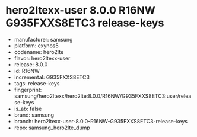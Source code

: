# hero2ltexx-user 8.0.0 R16NW G935FXXS8ETC3 release-keys
- manufacturer: samsung
- platform: exynos5
- codename: hero2lte
- flavor: hero2ltexx-user
- release: 8.0.0
- id: R16NW
- incremental: G935FXXS8ETC3
- tags: release-keys
- fingerprint: samsung/hero2ltexx/hero2lte:8.0.0/R16NW/G935FXXS8ETC3:user/release-keys
- is_ab: false
- brand: samsung
- branch: hero2ltexx-user-8.0.0-R16NW-G935FXXS8ETC3-release-keys
- repo: samsung_hero2lte_dump
